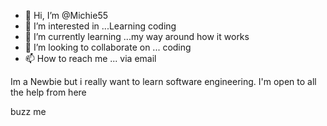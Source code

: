 - 👋 Hi, I’m @Michie55
- 👀 I’m interested in ...Learning coding
- 🌱 I’m currently learning ...my way around how it works
- 💞️ I’m looking to collaborate on ... coding
- 📫 How to reach me ...
via email 
<!--- iammichie55@gmail.com
Michie55/Michie55 is a ✨ special ✨ repository because its `README.md` (this file) appears on your GitHub profile.
You can click the Preview link to take a look at your changes.
---> Im a Newbie but i really want to learn software engineering. I'm open to all the help from here
buzz me 
